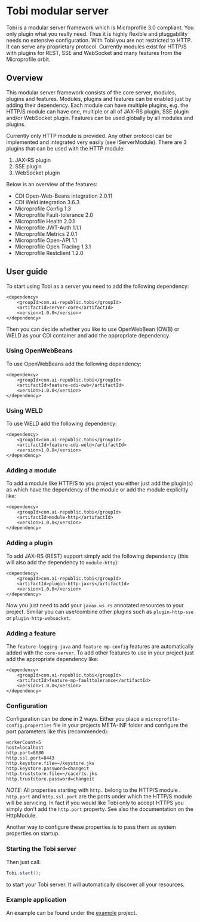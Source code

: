 # Tobi modular server
Tobi is a modular server framework which is Microprofile 3.0 compliant. You only plugin what you really need. Thus it is highly flexible and pluggability needs no extensive configuration.
With Tobi you are not restricted to HTTP. It can serve any proprietary protocol. 
Currently modules exist for HTTP/S with plugins for REST, SSE and WebSocket and many features from the Microprofile orbit.

## Overview
This modular server framework consists of the core server, modules, plugins and features.
Modules, plugins and features can be enabled just by adding their dependency.
Each module can have multiple plugins, e.g. the HTTP/S module can have one, multiple or all of JAX-RS plugin, SSE plugin and/or WebSocket plugin.
Features can be used globally by all modules and plugins.

Currently only HTTP module is provided. Any other protocol can be implemented and integrated very easily (see IServerModule).
There are 3 plugins that can be used with the HTTP module:

1.  JAX-RS plugin
2.  SSE plugin
3.  WebSocket plugin
 
Below is an overview of the features:

*   CDI Open-Web-Beans integration 2.0.11
*   CDI Weld integration 3.6.3
*   Microprofile Config 1.3
*   Microprofile Fault-tolerance 2.0
*   Microprofile Health 2.0.1
*   Microprofile JWT-Auth 1.1.1
*   Microprofile Metrics 2.0.1
*   Microprofile Open-API 1.1
*   Microprofile Open Tracing 1.3.1
*   Microprofile Restclient 1.2.0

## User guide
To start using Tobi as a server you need to add the following dependency:

```maven
<dependency>
	<groupId>com.ai-republic.tobi</groupId>
	<artifactId>server-core</artifactId>
	<version>1.0.0</version>
</dependency>
```

Then you can decide whether you like to use OpenWebBean (OWB) or WELD as your CDI container and add the appropriate dependency.

### Using OpenWebBeans
To use OpenWebBeans add the following dependency:

```maven
<dependency>
	<groupId>com.ai-republic.tobi</groupId>
	<artifactId>feature-cdi-owb</artifactId>
	<version>1.0.0</version>
</dependency>
```

### Using WELD
To use WELD add the following dependency:

```maven
<dependency>
	<groupId>com.ai-republic.tobi</groupId>
	<artifactId>feature-cdi-weld</artifactId>
	<version>1.0.0</version>
</dependency>
```

### Adding a module
To add a module like HTTP/S to you project you either just add the plugin(s) as which have the dependency of the module or add the module explicitly like:

```maven
<dependency>
	<groupId>com.ai-republic.tobi</groupId>
	<artifactId>module-http</artifactId>
	<version>1.0.0</version>
</dependency>
```

### Adding a plugin
To add JAX-RS (REST) support simply add the following dependency (this will also add the dependency to `module-http`):

```maven
<dependency>
	<groupId>com.ai-republic.tobi</groupId>
	<artifactId>plugin-http-jaxrs</artifactId>
	<version>1.0.0</version>
</dependency>
```

Now you just need to add your `javax.ws.rs` annotated resources to your project.
Similar you can use/combine other plugins such as `plugin-http-sse` or `plugin-http-websocket`.

### Adding a feature
The `feature-logging-java` and `feature-mp-config` features are automatically added with the `core-server`.
To add other features to use in your project just add the appropriate dependency like:

```maven
<dependency>
	<groupId>com.ai-republic.tobi</groupId>
	<artifactId>feature-mp-faulttolerance</artifactId>
	<version>1.0.0</version>
</dependency>
```


### Configuration
Configuration can be done in 2 ways. 
Either you place a `microprofile-config.properties` file in your projects META-INF folder and configure the port parameters like this (recommended):

```properties
workerCount=5
host=localhost
http.port=8080
http.ssl.port=8443
http.keystore.file=~/keystore.jks
http.keystore.password=changeit
http.truststore.file=~/cacerts.jks
http.truststore.password=changeit
```
_NOTE:_ All properties starting with `http.` belong to the HTTP/S module . `http.port` and `http.ssl.port` are the ports under which the HTTP/S module will be servicing. In fact if you would like Tobi only to accept HTTPS you simply don't add the `http.port` property. See also the documentation on the HttpModule.

Another way to configure these properties is to pass them as system properties on startup.

### Starting the Tobi server

Then just call:

```java
Tobi.start();
```

to start your Tobi server. It will automatically discover all your resources.


### Example application
An example can be found under the [example](https://github.com/ai-republic/tobi/tree/master/example) project.

